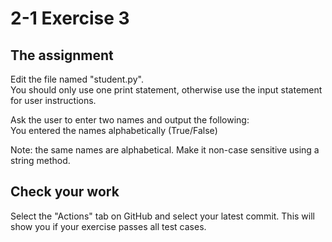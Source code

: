 # 2-1 Exercise 3

## The assignment
Edit the file named "student.py".  
You should only use one print statement, otherwise use the input statement for user instructions.  
  
Ask the user to enter two names and output the following:  
You entered the names alphabetically (True/False)  
  
Note: the same names are alphabetical. Make it non-case sensitive using a string method.




## Check your work
Select the "Actions" tab on GitHub and select your latest commit. This will show you if your exercise passes all test cases.
